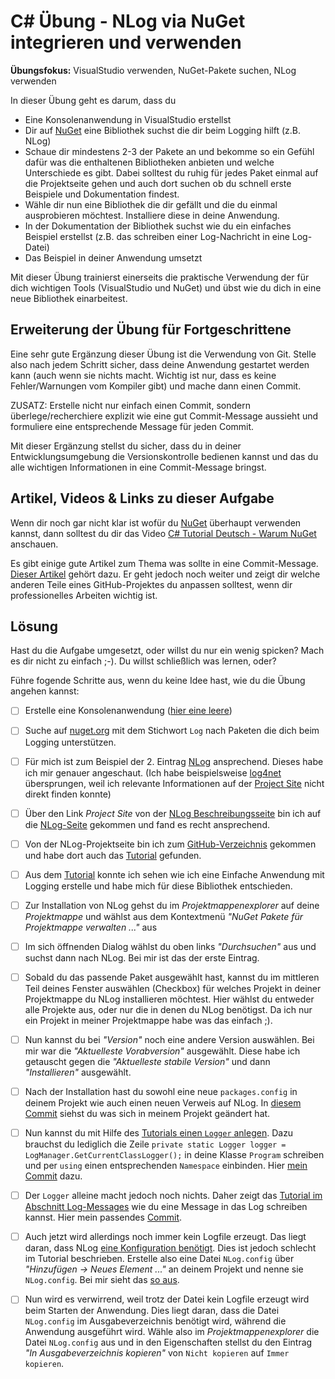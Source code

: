 # C# Übung - NLog via NuGet integrieren und verwenden

**Übungsfokus:** VisualStudio verwenden, NuGet-Pakete suchen, NLog verwenden

In dieser Übung geht es darum, dass du

 - Eine Konsolenanwendung in VisualStudio erstellst
 - Dir auf [NuGet](https://www.nuget.org) eine Bibliothek suchst die dir beim Logging hilft (z.B. NLog)
 - Schaue dir mindestens 2-3 der Pakete an und bekomme so ein Gefühl dafür was die enthaltenen Bibliotheken anbieten und welche Unterschiede es gibt. Dabei solltest du ruhig für jedes Paket einmal auf die Projektseite gehen und auch dort suchen ob du schnell erste Beispiele und Dokumentation findest.
 - Wähle dir nun eine Bibliothek die dir gefällt und die du einmal ausprobieren möchtest. Installiere diese in deine Anwendung.
 - In der Dokumentation der Bibliothek suchst wie du ein einfaches Beispiel erstellst (z.B. das schreiben einer Log-Nachricht in eine Log-Datei)
 - Das Beispiel in deiner Anwendung umsetzt

Mit dieser Übung trainierst einerseits die praktische Verwendung der für dich wichtigen Tools (VisualStudio und NuGet) und übst wie du dich in eine neue Bibliothek einarbeitest.

## Erweiterung der Übung für Fortgeschrittene

Eine sehr gute Ergänzung dieser Übung ist die Verwendung von Git. Stelle also nach jedem Schritt sicher, dass deine Anwendung gestartet werden kann (auch wenn sie nichts macht. Wichtig ist nur, dass es keine Fehler/Warnungen vom Kompiler gibt) und mache dann einen Commit. 

ZUSATZ: Erstelle nicht nur einfach einen Commit, sondern überlege/recherchiere explizit wie eine gut Commit-Message aussieht und formuliere eine entsprechende Message für jeden Commit.

Mit dieser Ergänzung stellst du sicher, dass du in deiner Entwicklungsumgebung die Versionskontrolle bedienen kannst und das du alle wichtigen Informationen in eine Commit-Message bringst.

## Artikel, Videos & Links zu dieser Aufgabe

Wenn dir noch gar nicht klar ist wofür du [NuGet](https://www.nuget.org) überhaupt verwenden kannst, dann solltest du dir das Video [C# Tutorial Deutsch - Warum NuGet](https://youtu.be/WsvhwW2M7AY) anschauen.

Es gibt einige gute Artikel zum Thema was sollte in eine Commit-Message. [Dieser Artikel](https://stories.devacademy.la/how-to-use-github-like-a-proper-human-being-1a9c895c4e13#.hk1ywo6hi) gehört dazu. Er geht jedoch noch weiter und zeigt dir welche anderen Teile eines GitHub-Projektes du anpassen solltest, wenn dir professionelles Arbeiten wichtig ist. 

## Lösung

Hast du die Aufgabe umgesetzt, oder willst du nur ein wenig spicken? Mach es dir nicht zu einfach ;-). Du willst schließlich was lernen, oder?

Führe fogende Schritte aus, wenn du keine Idee hast, wie du die Übung angehen kannst:

 - [ ] Erstelle eine Konsolenanwendung ([hier eine leere](https://github.com/LernMoment/csharp-uebungen/tree/7c7710bcc18ba4ee41ca96495a858e3c3e5737bb/BibliothekenIntegrieren-NLog))
 - [ ] Suche auf [nuget.org](https://www.nuget.org) mit dem Stichwort `Log` nach Paketen die dich beim Logging unterstützen.
 - [ ] Für mich ist zum Beispiel der 2. Eintrag [NLog](https://www.nuget.org/packages/NLog) ansprechend. Dieses habe ich mir genauer angeschaut. (Ich habe beispielsweise [log4net](https://www.nuget.org/packages/log4net/) übersprungen, weil ich relevante Informationen auf der [Project Site](http://logging.apache.org/log4net/) nicht direkt finden konnte)
  - [ ] Über den Link *Project Site* von der [NLog Beschreibungsseite](https://www.nuget.org/packages/NLog) bin ich auf die [NLog-Seite](http://nlog-project.org) gekommen und fand es recht ansprechend.
  - [ ] Von der NLog-Projektseite bin ich zum [GitHub-Verzeichnis](https://github.com/NLog/NLog/) gekommen und habe dort auch das [Tutorial](https://github.com/NLog/NLog/wiki/Tutorial) gefunden.
  - [ ] Aus dem [Tutorial](https://github.com/NLog/NLog/wiki/Tutorial) konnte ich sehen wie ich eine Einfache Anwendung mit Logging erstelle und habe mich für diese Bibliothek entschieden.
 - [ ] Zur Installation von NLog gehst du im *Projektmappenexplorer* auf deine *Projektmappe* und wählst aus dem Kontextmenü *"NuGet Pakete für Projektmappe verwalten ..."* aus
  - [ ] Im sich öffnenden Dialog wählst du oben links *"Durchsuchen"* aus und suchst dann nach NLog. Bei mir ist das der erste Eintrag.
  - [ ] Sobald du das passende Paket ausgewählt hast, kannst du im mittleren Teil deines Fenster auswählen (Checkbox) für welches Projekt in deiner Projektmappe du NLog installieren möchtest. Hier wählst du entweder alle Projekte aus, oder nur die in denen du NLog benötigst. Da ich nur ein Projekt in meiner Projektmappe habe was das einfach ;).
  - [ ] Nun kannst du bei *"Version"* noch eine andere Version auswählen. Bei mir war die *"Aktuelleste Vorabversion"* ausgewählt. Diese habe ich getauscht gegen die *"Aktuelleste stabile Version"* und dann *"Installieren"* ausgewählt.
 - [ ] Nach der Installation hast du sowohl eine neue `packages.config` in deinem Projekt wie auch einen neuen Verweis auf NLog. In [diesem Commit](https://github.com/LernMoment/csharp-uebungen/commit/f8004190399e8a4956bbd33ffb0da19258ae45fc) siehst du was sich in meinem Projekt geändert hat.
 - [ ] Nun kannst du mit Hilfe des [Tutorials einen `Logger` anlegen](https://github.com/NLog/NLog/wiki/Tutorial#creating-loggers). Dazu brauchst du lediglich die Zeile `private static Logger logger = LogManager.GetCurrentClassLogger();` in deine Klasse `Program` schreiben und per `using` einen entsprechenden `Namespace` einbinden. Hier [mein Commit](https://github.com/LernMoment/csharp-uebungen/commit/2618dc4ea9c31c3111b044f1a73c1317df651c1f) dazu.
 - [ ] Der `Logger` alleine macht jedoch noch nichts. Daher zeigt das [Tutorial im Abschnitt Log-Messages](https://github.com/NLog/NLog/wiki/Tutorial#writing-log-messages) wie du eine Message in das Log schreiben kannst. Hier mein passendes [Commit](https://github.com/LernMoment/csharp-uebungen/commit/5c0f234192ea06c2d47ba0757cc6c3988517761d).
 - [ ] Auch jetzt wird allerdings noch immer kein Logfile erzeugt. Das liegt daran, dass NLog [eine Konfiguration benötigt](https://github.com/NLog/NLog/wiki/Tutorial#configuration). Dies ist jedoch schlecht im Tutorial beschrieben. Erstelle also eine Datei `NLog.config` über *"Hinzufügen -> Neues Element ..."* an deinem Projekt und nenne sie `NLog.config`. Bei mir sieht das [so aus](https://github.com/LernMoment/csharp-uebungen/commit/20b6c3423c608bef4e9d68448127ebfb8651c6b6).
 - [ ] Nun wird es verwirrend, weil trotz der Datei kein Logfile erzeugt wird beim Starten der Anwendung. Dies liegt daran, dass die Datei `NLog.config` im Ausgabeverzeichnis benötigt wird, während die Anwendung ausgeführt wird. Wähle also im *Projektmappenexplorer* die Datei `NLog.config` aus und in den Eigenschaften stellst du den Eintrag *"In Ausgabeverzeichnis kopieren"* von `Nicht kopieren` auf `Immer kopieren`.

